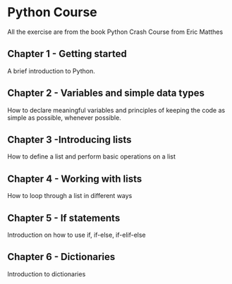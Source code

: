 # Python Course

All the exercise are from the book Python Crash Course from Eric Matthes
## Chapter 1 - Getting started
A brief introduction to Python.
## Chapter 2 - Variables and simple data types
How to declare meaningful variables and principles of keeping the code as simple as possible, whenever possible.
## Chapter 3 -Introducing lists
How to define a list and perform basic operations on a list
## Chapter 4 - Working with lists
How to loop through a list in different ways
## Chapter 5 - If statements
Introduction on how to use if, if-else, if-elif-else
## Chapter 6 - Dictionaries
Introduction to dictionaries